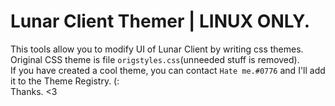 # Lunar Client Themer | LINUX ONLY.
This tools allow you to modify UI of Lunar Client by writing css themes.  
Original CSS theme is file `origstyles.css`(unneeded stuff is removed).  
If you have created a cool theme, you can contact `Hate me.#0776` and I'll add it to the Theme Registry. (:  
Thanks. <3